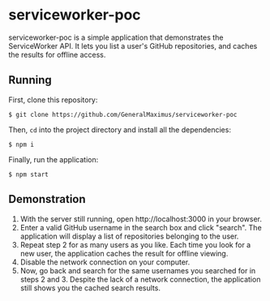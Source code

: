 # serviceworker-poc

serviceworker-poc is a simple application that demonstrates the ServiceWorker
API. It lets you list a user's GitHub repositories, and caches the results
for offline access.


## Running

First, clone this repository:

	$ git clone https://github.com/GeneralMaximus/serviceworker-poc

Then, `cd` into the project directory and install all the dependencies:

	$ npm i

Finally, run the application:

	$ npm start


## Demonstration

1. With the server still running, open http://localhost:3000 in your browser.
2. Enter a valid GitHub username in the search box and click "search". The
   application will display a list of repositories belonging to the user.
3. Repeat step 2 for as many users as you like. Each time you look for a new
   user, the application caches the result for offline viewing.
4. Disable the network connection on your computer.
5. Now, go back and search for the same usernames you searched for in
   steps 2 and 3. Despite the lack of a network connection, the application
   still shows you the cached search results.
